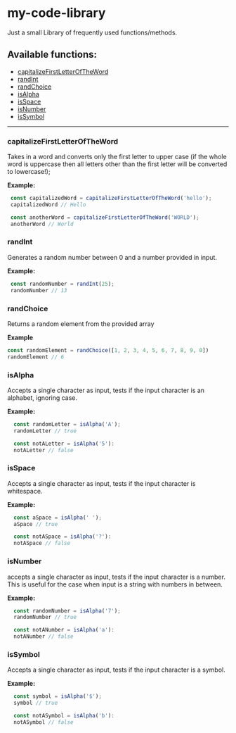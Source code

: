 # my-code-library
Just a small Library of frequently used functions/methods.

## Available functions:

* [capitalizeFirstLetterOfTheWord](#capitalizefirstletteroftheword)
* [randInt](#randInt)
* [randChoice](#randChoice)
* [isAlpha](#isalpha)
* [isSpace](#isspace)
* [isNumber](#isnumber)
* [isSymbol](#issymbol)

___________________________________________________________________________________________________________

### capitalizeFirstLetterOfTheWord
 Takes in a word and converts only the first letter to upper case
 (if the whole word is uppercase then all letters other than the first
 letter will be converted to lowercase!);

 **Example:**
 ```typescript
  const capitalizedWord = capitalizeFirstLetterOfTheWord('hello');
  capitalizedWord // Hello

  const anotherWord = capitalizeFirstLetterOfTheWord('WORLD');
  anotherWord // World

 ```

### randInt
 Generates a random number between 0 and a number provided in input.

**Example:**
 ```typescript
  const randomNumber = randInt(25);
  randomNumber // 13

 ```

### randChoice
  Returns a random element from the provided array

  **Example**
  ```typescript
  const randomElement = randChoice([1, 2, 3, 4, 5, 6, 7, 8, 9, 0])
  randomElement // 6

  ```

### isAlpha
Accepts a single character as input, tests if the input character is an alphabet, ignoring case.

**Example:**
```typescript
  const randomLetter = isAlpha('A');
  randomLetter // true

  const notALetter = isAlpha('5'):
  notALetter // false
```

### isSpace
Accepts a single character as input, tests if the input character is whitespace.

**Example:**
```typescript
  const aSpace = isAlpha(' ');
  aSpace // true

  const notASpace = isAlpha('?'):
  notASpace // false
```

### isNumber
accepts a single character as input, tests if the input character is a number.
This is useful for the case when input is a string with numbers in between.

**Example:**
```typescript
  const randomNumber = isAlpha('7');
  randomNumber // true

  const notANumber = isAlpha('a'):
  notANumber // false
```

### isSymbol
Accepts a single character as input, tests if the input character is a symbol.

**Example:**
```typescript
  const symbol = isAlpha('$');
  symbol // true

  const notASymbol = isAlpha('b'):
  notASymbol // false
```